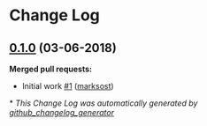# Change Log

## [0.1.0](https://github.com/marksost/github-label-maker/tree/0.1.0) (03-06-2018)
**Merged pull requests:**

- Initial work [\#1](https://github.com/marksost/github-label-maker/pull/1) ([marksost](https://github.com/marksost))



\* *This Change Log was automatically generated by [github_changelog_generator](https://github.com/skywinder/Github-Changelog-Generator)*